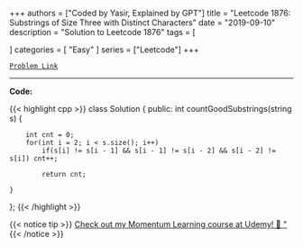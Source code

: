 
+++
authors = ["Coded by Yasir, Explained by GPT"]
title = "Leetcode 1876: Substrings of Size Three with Distinct Characters"
date = "2019-09-10"
description = "Solution to Leetcode 1876"
tags = [
    
]
categories = [
    "Easy"
]
series = ["Leetcode"]
+++



[`Problem Link`](https://leetcode.com/problems/substrings-of-size-three-with-distinct-characters/description/)

---

**Code:**

{{< highlight cpp >}}
class Solution {
public:
    int countGoodSubstrings(string s) {
        
        int cnt = 0;
        for(int i = 2; i < s.size(); i++)
            if(s[i] != s[i - 1] && s[i - 1] != s[i - 2] && s[i - 2] != s[i]) cnt++;

            return cnt;

    }
};
{{< /highlight >}}


{{< notice tip >}}
[Check out my Momentum Learning course at Udemy! 🚀 "](https://www.udemy.com/course/blind-75-the-data-structures-and-algorithms-essentials/)
{{< /notice >}}

